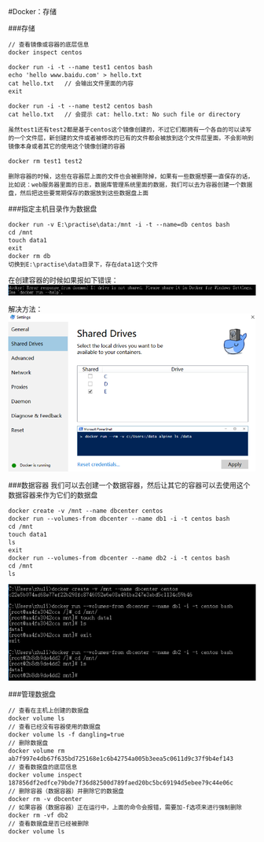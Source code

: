 #Docker：存储

###存储
```
// 查看镜像或容器的底层信息
docker inspect centos
```
```
docker run -i -t --name test1 centos bash
echo 'hello www.baidu.com' > hello.txt
cat hello.txt	// 会输出文件里面的内容
exit
```
```
docker run -i -t --name test2 centos bash
cat hello.txt	// 会提示 cat: hello.txt: No such file or directory
```

`虽然test1还有test2都是基于centos这个镜像创建的，不过它们都拥有一个各自的可以读写的一个文件层，新创建的文件或者被修改的已有的文件都会被放到这个文件层里面，不会影响到镜像本身或者其它的使用这个镜像创建的容器`

```
docker rm test1 test2
```

`删除容器的时候，这些在容器层上面的文件也会被删除掉，如果有一些数据想要一直保存的话，比如说：web服务器里面的日志，数据库管理系统里面的数据，我们可以去为容器创建一个数据盘，然后把这些要常期保存的数据放到这些数据盘上面`

###指定主机目录作为数据盘
```
docker run -v E:\practise\data:/mnt -i -t --name=db centos bash
cd /mnt
touch data1
exit
docker rm db
切换到E:\practise\data目录下，存在data1这个文件
```
在创建容器的时候如果报如下错误：
![](image/screenshot_1485665074831.png)

解决方法：
![](image/screenshot_1485665119744.png)

###数据容器
我们可以去创建一个数据容器，然后让其它的容器可以去使用这个数据容器来作为它们的数据盘
```
docker create -v /mnt --name dbcenter centos
docker run --volumes-from dbcenter --name db1 -i -t centos bash
cd /mnt
touch data1
ls
exit
docker run --volumes-from dbcenter --name db2 -i -t centos bash
cd /mnt
ls
```
![](image/screenshot_1485666083803.png)

###管理数据盘
```
// 查看在主机上创建的数据盘
docker volume ls
// 查看已经没有容器使用的数据盘
docker volume ls -f dangling=true
// 删除数据盘
docker volume rm ab7f997e4db67f635bd725168e1c6b42754a005b3eea5c0611d9c37f9b4ef143
// 查看数据盘的底层信息
docker volume inspect 187856df2edfce79bde7f36d82500d789faed20bc5bc69194d5ebee79c44e06c
// 删除容器（数据容器）并删除它的数据盘
docker rm -v dbcenter
// 如果容器（数据容器）正在运行中，上面的命令会报错，需要加-f选项来进行强制删除
docker rm -vf db2
// 查看数据盘是否已经被删除
docker volume ls
```

